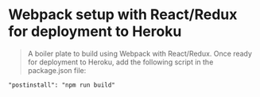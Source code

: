 # Webpack setup with React/Redux for deployment to Heroku

> A boiler plate to build using Webpack with React/Redux. Once ready for deployment to Heroku, add the following script in the package.json file:

    "postinstall": "npm run build"

